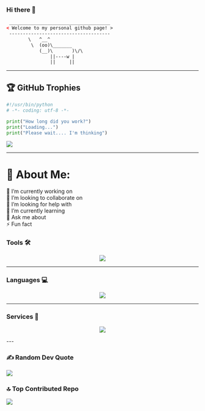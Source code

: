 ### Hi there 👋

```html
 _____________________________________
< Welcome to my personal github page! >
 ------------------------------------- 
        \   ^__^
         \  (oo)\_______
            (__)\       )\/\
                ||----w |
                ||     ||
```
---

## 🏆 GitHub Trophies

```python
#!/usr/bin/python
# -*- coding: utf-8 -*-

print("How long did you work?")
print("Loading...")
print("Please wait.... I'm thinking")
```

![](https://github-profile-trophy.vercel.app/?username=GhostJaNuK&theme=radical&no-frame=false&no-bg=true&margin-w=4)

---

# 💫 About Me:
🔭 I’m currently working on<br>👯 I’m looking to collaborate on<br>🤝 I’m looking for help with<br>🌱 I’m currently learning<br>💬 Ask me about<br>⚡ Fun fact


<h3 align="left"> Tools 🛠️</h3>

<p align="center">
  <a href="https://skillicons.dev">
    <img src="https://skillicons.dev/icons?i=ae,androidstudio,appwrite,arduino,au,blender,git,bootstrap,codepen,bots,figma,flutter,idea,ai,md,nginx,ps,powershell,pr,unity,unreal,vscode,xd" />
  </a>
</p>

---

<h3 align="left">Languages 💻</h3>

<p align="center">
  <a href="https://skillicons.dev">
    <img src="https://skillicons.dev/icons?i=js,ts,html,css,nodejs,python,mongodb,mysql,lua,powershell" />
  </a>
</p>

---

<h3 align="left">Services 🚀</h3>

<p align="center">
  <a href="https://skillicons.dev">
    <img src="https://skillicons.dev/icons?i=aws,azure,cloudflare,devto,firebase,gcp,discord,github,heroku,netlify,vercel,replit,instagram,twitter,linkedin,postman,stackoverflow,webflow,wordpress" />
  </a>
</p>
---

### ✍️ Random Dev Quote
![](https://quotes-github-readme.vercel.app/api?type=horizontal&theme=radical)

### 🔝 Top Contributed Repo
![](https://github-contributor-stats.vercel.app/api?username=GhostJaNuK&limit=5&theme=radical&combine_all_yearly_contributions=true)

<!-- Proudly created with GPRM ( https://gprm.itsvg.in ) -->
